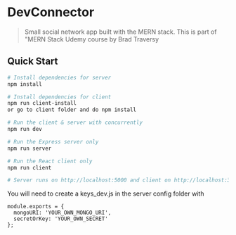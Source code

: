# DevConnector

> Small social network app built with the MERN stack. This is part of "MERN Stack Udemy course by Brad Traversy

## Quick Start

```bash
# Install dependencies for server
npm install

# Install dependencies for client
npm run client-install
or go to client folder and do npm install

# Run the client & server with concurrently
npm run dev

# Run the Express server only
npm run server

# Run the React client only
npm run client

# Server runs on http://localhost:5000 and client on http://localhost:3000
```

You will need to create a keys_dev.js in the server config folder with

```
module.exports = {
  mongoURI: 'YOUR_OWN_MONGO_URI',
  secretOrKey: 'YOUR_OWN_SECRET'
};
```

